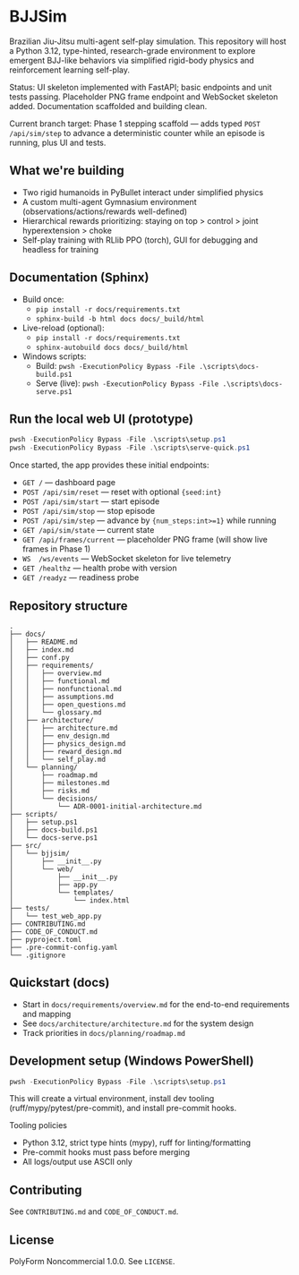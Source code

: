 # BJJSim

Brazilian Jiu-Jitsu multi-agent self-play simulation. This repository will host a Python 3.12, type-hinted, research-grade environment to explore emergent BJJ-like behaviors via simplified rigid-body physics and reinforcement learning self-play.

Status: UI skeleton implemented with FastAPI; basic endpoints and unit tests passing. Placeholder PNG frame endpoint and WebSocket skeleton added. Documentation scaffolded and building clean.

Current branch target: Phase 1 stepping scaffold — adds typed `POST /api/sim/step` to advance a deterministic counter while an episode is running, plus UI and tests.

## What we're building

- Two rigid humanoids in PyBullet interact under simplified physics
- A custom multi-agent Gymnasium environment (observations/actions/rewards well-defined)
- Hierarchical rewards prioritizing: staying on top > control > joint hyperextension > choke
- Self-play training with RLlib PPO (torch), GUI for debugging and headless for training

## Documentation (Sphinx)

- Build once:
  - `pip install -r docs/requirements.txt`
  - `sphinx-build -b html docs docs/_build/html`
- Live-reload (optional):
  - `pip install -r docs/requirements.txt`
  - `sphinx-autobuild docs docs/_build/html`
- Windows scripts:
  - Build: `pwsh -ExecutionPolicy Bypass -File .\scripts\docs-build.ps1`
  - Serve (live): `pwsh -ExecutionPolicy Bypass -File .\scripts\docs-serve.ps1`

## Run the local web UI (prototype)

```powershell
pwsh -ExecutionPolicy Bypass -File .\scripts\setup.ps1
pwsh -ExecutionPolicy Bypass -File .\scripts\serve-quick.ps1
```

Once started, the app provides these initial endpoints:

- `GET /` — dashboard page
- `POST /api/sim/reset` — reset with optional `{seed:int}`
- `POST /api/sim/start` — start episode
- `POST /api/sim/stop` — stop episode
- `POST /api/sim/step` — advance by `{num_steps:int>=1}` while running
- `GET /api/sim/state` — current state
- `GET /api/frames/current` — placeholder PNG frame (will show live frames in Phase 1)
- `WS  /ws/events` — WebSocket skeleton for live telemetry
- `GET /healthz` — health probe with version
- `GET /readyz` — readiness probe

## Repository structure

```text
.
├── docs/
│   ├── README.md
│   ├── index.md
│   ├── conf.py
│   ├── requirements/
│   │   ├── overview.md
│   │   ├── functional.md
│   │   ├── nonfunctional.md
│   │   ├── assumptions.md
│   │   ├── open_questions.md
│   │   └── glossary.md
│   ├── architecture/
│   │   ├── architecture.md
│   │   ├── env_design.md
│   │   ├── physics_design.md
│   │   ├── reward_design.md
│   │   └── self_play.md
│   └── planning/
│       ├── roadmap.md
│       ├── milestones.md
│       ├── risks.md
│       └── decisions/
│           └── ADR-0001-initial-architecture.md
├── scripts/
│   ├── setup.ps1
│   ├── docs-build.ps1
│   └── docs-serve.ps1
├── src/
│   └── bjjsim/
│       ├── __init__.py
│       └── web/
│           ├── __init__.py
│           ├── app.py
│           └── templates/
│               └── index.html
├── tests/
│   └── test_web_app.py
├── CONTRIBUTING.md
├── CODE_OF_CONDUCT.md
├── pyproject.toml
├── .pre-commit-config.yaml
└── .gitignore
```

## Quickstart (docs)

- Start in `docs/requirements/overview.md` for the end-to-end requirements and mapping
- See `docs/architecture/architecture.md` for the system design
- Track priorities in `docs/planning/roadmap.md`

## Development setup (Windows PowerShell)

```powershell
pwsh -ExecutionPolicy Bypass -File .\scripts\setup.ps1
```

This will create a virtual environment, install dev tooling (ruff/mypy/pytest/pre-commit), and install pre-commit hooks.

Tooling policies

- Python 3.12, strict type hints (mypy), ruff for linting/formatting
- Pre-commit hooks must pass before merging
- All logs/output use ASCII only

## Contributing

See `CONTRIBUTING.md` and `CODE_OF_CONDUCT.md`.

## License

PolyForm Noncommercial 1.0.0. See `LICENSE`.
